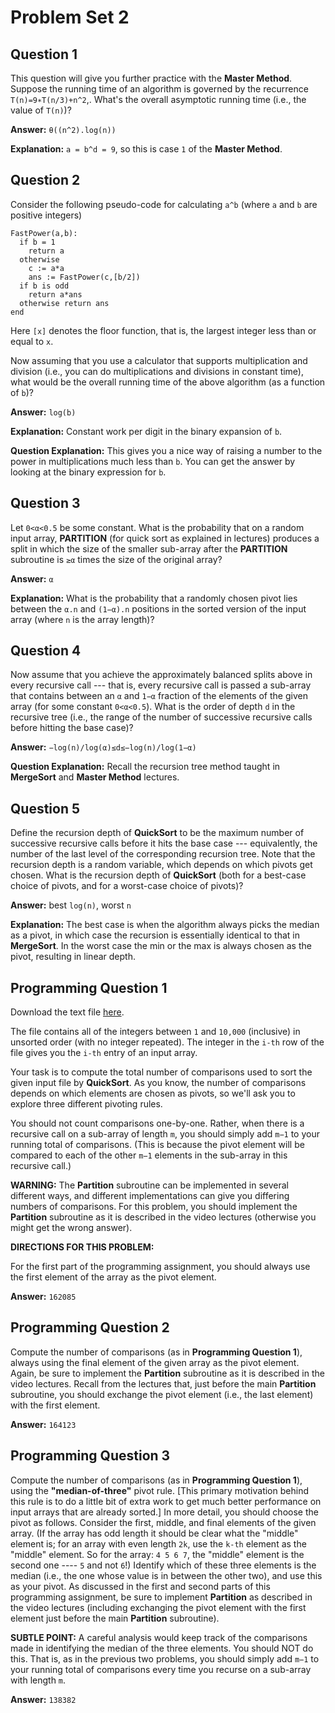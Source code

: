 # Problem Set 2

## Question 1

This question will give you further practice with the **Master Method**. Suppose the running time of an algorithm is governed by the recurrence `T(n)=9∗T(n/3)+n^2`,. What's the overall asymptotic running time (i.e., the value of `T(n)`)?

**Answer:** `θ((n^2).log(n))`

**Explanation:** `a = b^d = 9`, so this is case `1` of the **Master Method**.

## Question 2

Consider the following pseudo-code for calculating `a^b` (where `a` and `b` are positive integers)

```
FastPower(a,b):
  if b = 1
    return a
  otherwise
    c := a*a
    ans := FastPower(c,[b/2])
  if b is odd
    return a*ans
  otherwise return ans
end
```

Here `[x]` denotes the floor function, that is, the largest integer less than or equal to `x`.

Now assuming that you use a calculator that supports multiplication and division (i.e., you can do multiplications and divisions in constant time), what would be the overall running time of the above algorithm (as a function of `b`)?

**Answer:** `log(b)`

**Explanation:** Constant work per digit in the binary expansion of `b`.

**Question Explanation:** This gives you a nice way of raising a number to the power in multiplications much less than `b`. You can get the answer by looking at the binary expression for `b`.

## Question 3

Let `0<α<0.5` be some constant. What is the probability that on a random input array, **PARTITION** (for quick sort as explained in lectures) produces a split in which the size of the smaller sub-array after the **PARTITION** subroutine is `≥α` times the size of the original array?

**Answer:** `α`

**Explanation:** What is the probability that a randomly chosen pivot lies between the `α.n` and `(1−α).n` positions in the sorted version of the input array (where `n` is the array length)?

## Question 4

Now assume that you achieve the approximately balanced splits above in every recursive call --- that is, every recursive call is passed a sub-array that contains between an `α` and `1−α` fraction of the elements of the given array (for some constant `0<α<0.5`). What is the order of depth `d` in the recursive tree (i.e., the range of the number of successive recursive calls before hitting the base case)?

**Answer:** `−log(n)/log(α)≤d≤−log(n)/log(1−α)`

**Question Explanation:** Recall the recursion tree method taught in **MergeSort** and **Master Method** lectures.

## Question 5

Define the recursion depth of **QuickSort** to be the maximum number of successive recursive calls before it hits the base case --- equivalently, the number of the last level of the corresponding recursion tree. Note that the recursion depth is a random variable, which depends on which pivots get chosen. What is the recursion depth of **QuickSort** (both for a best-case choice of pivots, and for a worst-case choice of pivots)?

**Answer:** best `log(n)`, worst `n`

**Explanation:** The best case is when the algorithm always picks the median as a pivot, in which case the recursion is essentially identical to that in **MergeSort**. In the worst case the min or the max is always chosen as the pivot, resulting in linear depth.

## Programming Question 1

Download the text file [here](http://spark-public.s3.amazonaws.com/algo1/programming_prob/QuickSort.txt).

The file contains all of the integers between `1` and `10,000` (inclusive) in unsorted order (with no integer repeated). The integer in the `i-th` row of the file gives you the `i-th` entry of an input array.

Your task is to compute the total number of comparisons used to sort the given input file by **QuickSort**. As you know, the number of comparisons depends on which elements are chosen as pivots, so we'll ask you to explore three different pivoting rules.

You should not count comparisons one-by-one. Rather, when there is a recursive call on a sub-array of length `m`, you should simply add `m−1` to your running total of comparisons. (This is because the pivot element will be compared to each of the other `m−1` elements in the sub-array in this recursive call.)

**WARNING:** The **Partition** subroutine can be implemented in several different ways, and different implementations can give you differing numbers of comparisons. For this problem, you should implement the **Partition** subroutine as it is described in the video lectures (otherwise you might get the wrong answer).

**DIRECTIONS FOR THIS PROBLEM:**

For the first part of the programming assignment, you should always use the first element of the array as the pivot element.

**Answer:** `162085`

## Programming Question 2

Compute the number of comparisons (as in **Programming Question 1**), always using the final element of the given array as the pivot element. Again, be sure to implement the **Partition** subroutine as it is described in the video lectures. Recall from the lectures that, just before the main **Partition** subroutine, you should exchange the pivot element (i.e., the last element) with the first element.

**Answer:** `164123`

## Programming Question 3

Compute the number of comparisons (as in **Programming Question 1**), using the **"median-of-three"** pivot rule. [This primary motivation behind this rule is to do a little bit of extra work to get much better performance on input arrays that are already sorted.] In more detail, you should choose the pivot as follows. Consider the first, middle, and final elements of the given array. (If the array has odd length it should be clear what the "middle" element is; for an array with even length `2k`, use the `k-th` element as the "middle" element. So for the array: `4 5 6 7`, the "middle" element is the second one ---- `5` and not `6`!) Identify which of these three elements is the median (i.e., the one whose value is in between the other two), and use this as your pivot. As discussed in the first and second parts of this programming assignment, be sure to implement **Partition** as described in the video lectures (including exchanging the pivot element with the first element just before the main **Partition** subroutine).

**SUBTLE POINT:** A careful analysis would keep track of the comparisons made in identifying the median of the three elements. You should NOT do this. That is, as in the previous two problems, you should simply add `m−1` to your running total of comparisons every time you recurse on a sub-array with length `m`.

**Answer:** `138382`

